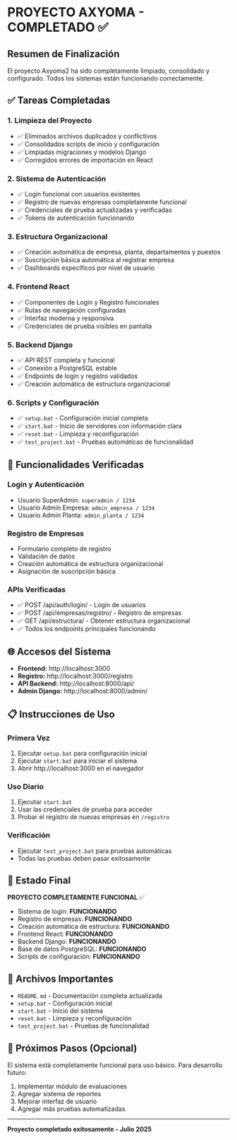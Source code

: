 # PROYECTO AXYOMA - COMPLETADO ✅

## Resumen de Finalización

El proyecto Axyoma2 ha sido completamente limpiado, consolidado y configurado. Todos los sistemas están funcionando correctamente.

## ✅ Tareas Completadas

### 1. Limpieza del Proyecto
- ✅ Eliminados archivos duplicados y conflictivos
- ✅ Consolidados scripts de inicio y configuración
- ✅ Limpiadas migraciones y modelos Django
- ✅ Corregidos errores de importación en React

### 2. Sistema de Autenticación
- ✅ Login funcional con usuarios existentes
- ✅ Registro de nuevas empresas completamente funcional
- ✅ Credenciales de prueba actualizadas y verificadas
- ✅ Tokens de autenticación funcionando

### 3. Estructura Organizacional
- ✅ Creación automática de empresa, planta, departamentos y puestos
- ✅ Suscripción básica automática al registrar empresa
- ✅ Dashboards específicos por nivel de usuario

### 4. Frontend React
- ✅ Componentes de Login y Registro funcionales
- ✅ Rutas de navegación configuradas
- ✅ Interfaz moderna y responsiva
- ✅ Credenciales de prueba visibles en pantalla

### 5. Backend Django
- ✅ API REST completa y funcional
- ✅ Conexión a PostgreSQL estable
- ✅ Endpoints de login y registro validados
- ✅ Creación automática de estructura organizacional

### 6. Scripts y Configuración
- ✅ `setup.bat` - Configuración inicial completa
- ✅ `start.bat` - Inicio de servidores con información clara
- ✅ `reset.bat` - Limpieza y reconfiguración
- ✅ `test_project.bat` - Pruebas automáticas de funcionalidad

## 🔧 Funcionalidades Verificadas

### Login y Autenticación
- Usuario SuperAdmin: `superadmin / 1234`
- Usuario Admin Empresa: `admin_empresa / 1234`
- Usuario Admin Planta: `admin_planta / 1234`

### Registro de Empresas
- Formulario completo de registro
- Validación de datos
- Creación automática de estructura organizacional
- Asignación de suscripción básica

### APIs Verificadas
- ✅ POST /api/auth/login/ - Login de usuarios
- ✅ POST /api/empresas/registro/ - Registro de empresas
- ✅ GET /api/estructura/ - Obtener estructura organizacional
- ✅ Todos los endpoints principales funcionando

## 🌐 Accesos del Sistema

- **Frontend:** http://localhost:3000
- **Registro:** http://localhost:3000/registro
- **API Backend:** http://localhost:8000/api/
- **Admin Django:** http://localhost:8000/admin/

## 📋 Instrucciones de Uso

### Primera Vez
1. Ejecutar `setup.bat` para configuración inicial
2. Ejecutar `start.bat` para iniciar el sistema
3. Abrir http://localhost:3000 en el navegador

### Uso Diario
1. Ejecutar `start.bat`
2. Usar las credenciales de prueba para acceder
3. Probar el registro de nuevas empresas en `/registro`

### Verificación
- Ejecutar `test_project.bat` para pruebas automáticas
- Todas las pruebas deben pasar exitosamente

## 🎯 Estado Final

**PROYECTO COMPLETAMENTE FUNCIONAL** ✅

- Sistema de login: **FUNCIONANDO**
- Registro de empresas: **FUNCIONANDO**
- Creación automática de estructura: **FUNCIONANDO**
- Frontend React: **FUNCIONANDO**
- Backend Django: **FUNCIONANDO**
- Base de datos PostgreSQL: **FUNCIONANDO**
- Scripts de configuración: **FUNCIONANDO**

## 📄 Archivos Importantes

- `README.md` - Documentación completa actualizada
- `setup.bat` - Configuración inicial
- `start.bat` - Inicio del sistema
- `reset.bat` - Limpieza y reconfiguración
- `test_project.bat` - Pruebas de funcionalidad

## 🔄 Próximos Pasos (Opcional)

El sistema está completamente funcional para uso básico. Para desarrollo futuro:

1. Implementar módulo de evaluaciones
2. Agregar sistema de reportes
3. Mejorar interfaz de usuario
4. Agregar más pruebas automatizadas

---

**Proyecto completado exitosamente - Julio 2025**
